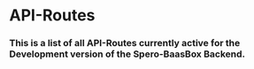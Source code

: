 # API-Routes

### This is a list of all API-Routes currently active for the Development version of the Spero-BaasBox Backend.
